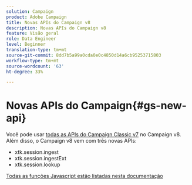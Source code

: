```yaml
---
solution: Campaign
product: Adobe Campaign
title: Novas APIs do Campaign v8
description: Novas APIs do Campaign v8
feature: Visão geral
role: Data Engineer
level: Beginner
translation-type: tm+mt
source-git-commit: 8dd7b5a99a0cda0e0c4850d14a6cb95253715803
workflow-type: tm+mt
source-wordcount: '63'
ht-degree: 33%

---
```


# Novas APIs do Campaign{#gs-new-api}

Você pode usar [todas as APIs do Campaign Classic v7](https://docs.adobe.com/content/help/en/campaign-classic/technicalresources/api/p-1.html) no Campaign v8. Além disso, o Campaign v8 vem com três novas APIs:

* xtk.session.ingest
* xtk.session.ingestExt
* xtk.session.lookup

[Todas as funções Javascript estão listadas nesta documentação](https://docs.adobe.com/content/help/en/campaign-classic/technicalresources/api/p-1.html)
